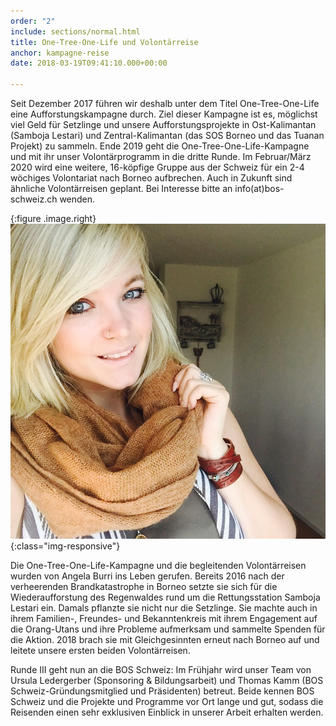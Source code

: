 ```yaml
---
order: "2"
include: sections/normal.html
title: One-Tree-One-Life und Volontärreise
anchor: kampagne-reise
date: 2018-03-19T09:41:10.000+00:00

---
```

Seit Dezember 2017 führen wir deshalb unter dem Titel One-Tree-One-Life eine Aufforstungskampagne durch. Ziel dieser Kampagne ist es, möglichst viel Geld für Setzlinge und unsere Aufforstungsprojekte in Ost-Kalimantan (Samboja Lestari) und Zentral-Kalimantan (das SOS Borneo und das Tuanan Projekt) zu sammeln. Ende 2019 geht die One-Tree-One-Life-Kampagne und mit ihr unser Volontärprogramm in die dritte Runde. Im Februar/März 2020 wird eine weitere, 16-köpfige Gruppe aus der Schweiz für ein 2-4 wöchiges Volontariat nach Borneo aufbrechen. Auch in Zukunft sind ähnliche Volontärreisen geplant. Bei Interesse bitte an info(at)bos-schweiz.ch wenden.

{:figure .image.right}
![image-title-here](assets/img/portraits/angela_burri.jpg){:class="img-responsive"}

Die One-Tree-One-Life-Kampagne und die begleitenden Volontärreisen wurden von Angela Burri ins Leben gerufen. Bereits 2016 nach der verheerenden Brandkatastrophe in Borneo setzte sie sich für die Wiederaufforstung des Regenwaldes rund um die Rettungsstation Samboja Lestari ein. Damals pflanzte sie nicht nur die Setzlinge. Sie machte auch in ihrem Familien-, Freundes- und Bekanntenkreis mit ihrem Engagement auf die Orang-Utans und ihre Probleme aufmerksam und sammelte Spenden für die Aktion. 2018 brach sie mit Gleichgesinnten erneut nach Borneo auf und leitete unsere ersten beiden Volontärreisen. 

Runde III geht nun an die BOS Schweiz: Im Frühjahr wird unser Team von Ursula Ledergerber (Sponsoring & Bildungsarbeit) und Thomas Kamm (BOS Schweiz-Gründungsmitglied und Präsidenten) betreut. Beide kennen BOS Schweiz und die Projekte und Programme vor Ort lange und gut, sodass die Reisenden einen sehr exklusiven Einblick in unserer Arbeit erhalten werden.